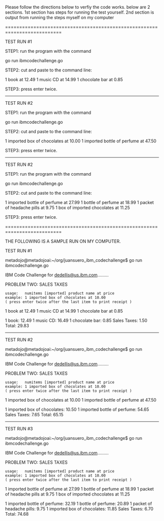 Please follow the directions below to verfiy the code works.
below are 2 sections.  1st section has steps for running the test yourself.
2nd section is output from running the steps myself on my computer

==========================================================================



TEST RUN #1

STEP1: run the program with the command 

go run ibmcodechallenge.go 


STEP2:  cut and paste to the command line:

1 book at 12.49
1 music CD at 14.99
1 chocolate bar at 0.85

STEP3: press enter twice.

-------------------------------------------

TEST RUN #2

STEP1: run the program with the command 

go run ibmcodechallenge.go 


STEP2:  cut and paste to the command line:

1 imported box of chocolates at 10.00
1 imported bottle of perfume at 47.50


STEP3: press enter twice.

-------------------------------------------

TEST RUN #2

STEP1: run the program with the command 

go run ibmcodechallenge.go 


STEP2:  cut and paste to the command line:

1 imported bottle of perfume at 27.99
1 bottle of perfume at 18.99
1 packet of headache pills at 9.75
1 box of imported chocolates at 11.25


STEP3: press enter twice.






==========================================================================


THE FOLLOWING IS A SAMPLE RUN ON MY COMPUTER.


TEST RUN #1

metadojo@metadojoai:~/org/juansuero_ibm_codechallenge$ go run ibmcodechallenge.go 

IBM Code Challenge for dedellis@us.ibm.com.........

PROBLEM TWO: SALES TAXES

	usage:   numitems [imported] product name at price 
	example: 1 imported box of chocolates at 10.00 
	( press enter twice after the last item to print receipt ) 


1 book at 12.49
1 music CD at 14.99
1 chocolate bar at 0.85

1 book: 12.49
1 music CD: 16.49
1 chocolate bar: 0.85
Sales Taxes: 1.50
Total: 29.83




--------------------------

TEST RUN #2

metadojo@metadojoai:~/org/juansuero_ibm_codechallenge$ go run ibmcodechallenge.go 

IBM Code Challenge for dedellis@us.ibm.com.........

PROBLEM TWO: SALES TAXES

	usage:   numitems [imported] product name at price 
	example: 1 imported box of chocolates at 10.00 
	( press enter twice after the last item to print receipt ) 


1 imported box of chocolates at 10.00
1 imported bottle of perfume at 47.50

1 imported box of chocolates: 10.50
1 imported bottle of perfume: 54.65
Sales Taxes: 7.65
Total: 65.15



--------------------------

TEST RUN #3

metadojo@metadojoai:~/org/juansuero_ibm_codechallenge$ go run ibmcodechallenge.go 

IBM Code Challenge for dedellis@us.ibm.com.........

PROBLEM TWO: SALES TAXES

	usage:   numitems [imported] product name at price 
	example: 1 imported box of chocolates at 10.00 
	( press enter twice after the last item to print receipt ) 


1 imported bottle of perfume at 27.99
1 bottle of perfume at 18.99
1 packet of headache pills at 9.75
1 box of imported chocolates at 11.25

1 imported bottle of perfume: 32.19
1 bottle of perfume: 20.89
1 packet of headache pills: 9.75
1 imported box of  chocolates: 11.85
Sales Taxes: 6.70
Total: 74.68
